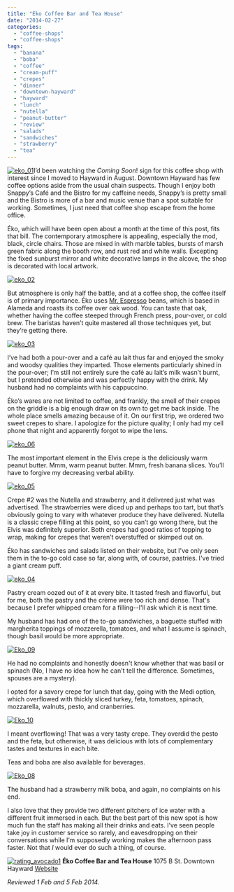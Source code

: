 ```yaml
---
title: "Éko Coffee Bar and Tea House"
date: "2014-02-27"
categories: 
  - "coffee-shops"
  - "coffee-shops"
tags: 
  - "banana"
  - "boba"
  - "coffee"
  - "cream-puff"
  - "crepes"
  - "dinner"
  - "downtown-hayward"
  - "hayward"
  - "lunch"
  - "nutella"
  - "peanut-butter"
  - "review"
  - "salads"
  - "sandwiches"
  - "strawberry"
  - "tea"
---
```


[![eko_01](http://s3.amazonaws.com/thegourmez-wpmedia/2014/02/eko_01-500x317.jpg)](http://www.thegourmez.com/2014/02/eko-coffee-bar-and-tea-house/eko_01/)I’d been watching the _Coming Soon_! sign for this coffee shop with interest since I moved to Hayward in August. Downtown Hayward has few coffee options aside from the usual chain suspects. Though I enjoy both Snappy’s Café and the Bistro for my caffeine needs, Snappy’s is pretty small and the Bistro is more of a bar and music venue than a spot suitable for working. Sometimes, I just need that coffee shop escape from the home office.

Éko, which will have been open about a month at the time of this post, fits that bill. The contemporary atmosphere is appealing, especially the mod, black, circle chairs. Those are mixed in with marble tables, bursts of marsh green fabric along the booth row, and rust red and white walls. Excepting the fixed sunburst mirror and white decorative lamps in the alcove, the shop is decorated with local artwork.

[![eko_02](http://s3.amazonaws.com/thegourmez-wpmedia/2014/02/eko_02-440x500.jpg)](http://www.thegourmez.com/2014/02/eko-coffee-bar-and-tea-house/eko_02/)

But atmosphere is only half the battle, and at a coffee shop, the coffee itself is of primary importance. Éko uses [Mr. Espresso](http://mrespresso.com/about/history/) beans, which is based in Alameda and roasts its coffee over oak wood. You can taste that oak, whether having the coffee steeped through French press, pour-over, or cold brew. The baristas haven’t quite mastered all those techniques yet, but they’re getting there.

[![eko_03](http://s3.amazonaws.com/thegourmez-wpmedia/2014/02/eko_03-402x500.jpg)](http://www.thegourmez.com/2014/02/eko-coffee-bar-and-tea-house/eko_03/)

I’ve had both a pour-over and a café au lait thus far and enjoyed the smoky and woodsy qualities they imparted. Those elements particularly shined in the pour-over; I’m still not entirely sure the café au lait’s milk wasn’t burnt, but I pretended otherwise and was perfectly happy with the drink. My husband had no complaints with his cappuccino.

Éko’s wares are not limited to coffee, and frankly, the smell of their crepes on the griddle is a big enough draw on its own to get me back inside. The whole place smells amazing because of it. On our first trip, we ordered two sweet crepes to share. I apologize for the picture quality; I only had my cell phone that night and apparently forgot to wipe the lens.

[![eko_06](http://s3.amazonaws.com/thegourmez-wpmedia/2014/02/eko_06-500x281.jpg)](http://www.thegourmez.com/2014/02/eko-coffee-bar-and-tea-house/eko_06/)

The most important element in the Elvis crepe is the deliciously warm peanut butter. Mmm, warm peanut butter. Mmm, fresh banana slices. You’ll have to forgive my decreasing verbal ability.

[![eko_05](http://s3.amazonaws.com/thegourmez-wpmedia/2014/02/eko_05-500x323.jpg)](http://www.thegourmez.com/2014/02/eko-coffee-bar-and-tea-house/eko_05/)

Crepe #2 was the Nutella and strawberry, and it delivered just what was advertised. The strawberries were diced up and perhaps too tart, but that’s obviously going to vary with whatever produce they have delivered. Nutella is a classic crepe filling at this point, so you can’t go wrong there, but the Elvis was definitely superior. Both crepes had good ratios of topping to wrap, making for crepes that weren’t overstuffed or skimped out on.

Éko has sandwiches and salads listed on their website, but I've only seen them in the to-go cold case so far, along with, of course, pastries. I've tried a giant cream puff.

[![eko_04](http://s3.amazonaws.com/thegourmez-wpmedia/2014/02/eko_04-500x333.jpg)](http://www.thegourmez.com/2014/02/eko-coffee-bar-and-tea-house/eko_04/)

Pastry cream oozed out of it at every bite. It tasted fresh and flavorful, but for me, both the pastry and the crème were too rich and dense. That's because I prefer whipped cream for a filling--I'll ask which it is next time.

My husband has had one of the to-go sandwiches, a baguette stuffed with margherita toppings of mozzerella, tomatoes, and what I assume is spinach, though basil would be more appropriate.

[![Eko_09](http://s3.amazonaws.com/thegourmez-wpmedia/2014/02/Eko_09-500x333.jpg)](http://www.thegourmez.com/2014/02/eko-coffee-bar-and-tea-house/eko_09/)

He had no complaints and honestly doesn't know whether that was basil or spinach (No, I have no idea how he can't tell the difference. Sometimes, spouses are a mystery).

I opted for a savory crepe for lunch that day, going with the Medi option, which overflowed with thickly sliced turkey, feta, tomatoes, spinach, mozzarella, walnuts, pesto, and cranberries.

[![Eko_10](http://s3.amazonaws.com/thegourmez-wpmedia/2014/02/Eko_10-500x333.jpg)](http://www.thegourmez.com/2014/02/eko-coffee-bar-and-tea-house/eko_10/)

I meant overflowing! That was a very tasty crepe. They overdid the pesto and the feta, but otherwise, it was delicious with lots of complementary tastes and textures in each bite.

Teas and boba are also available for beverages.

[![Eko_08](http://s3.amazonaws.com/thegourmez-wpmedia/2014/02/Eko_08-333x500.jpg)](http://www.thegourmez.com/2014/02/eko-coffee-bar-and-tea-house/eko_08/)

The husband had a strawberry milk boba, and again, no complaints on his end.

I also love that they provide two different pitchers of ice water with a different fruit immersed in each. But the best part of this new spot is how much fun the staff has making all their drinks and eats. I’ve seen people take joy in customer service so rarely, and eavesdropping on their conversations while I’m supposedly working makes the afternoon pass faster. Not that _I_ would ever do such a thing, of course.

[![rating_avocado1](http://s3.amazonaws.com/thegourmez-wpmedia/2009/02/rating_avocado1.gif)](http://www.thegourmez.com/2009/02/restaurant-review-nanas-durham/rating_avocado1/) **Éko Coffee Bar and Tea House** 1075 B St. Downtown Hayward [Website](http://www.eko-coffee.com/)

_Reviewed 1 Feb and 5 Feb 2014._

